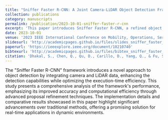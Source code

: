 ```yaml
---
title: "Sniffer Faster R-CNN: A Joint Camera-LiDAR Object Detection Framework with Proposal Refinement"
collection: publications
category: manuscripts
permalink: /publication/2023-10-01-sniffer-faster-r-cnn
excerpt: 'This paper introduces Sniffer Faster R-CNN, a refined object detection framework that leverages both camera and LiDAR data for enhanced accuracy and computational efficiency.'
date: 2023-10-01
venue: '2023 IEEE International Conference on Mobility, Operations, Services and Technologies (MOST)'
slidesurl: 'http://academicpages.github.io/files/slides_sniffer_faster_rcnn.pdf'
paperurl: 'https://ieeexplore.ieee.org/document/10210740'
bibtexurl: 'http://academicpages.github.io/files/bibtex_sniffer_faster_rcnn.bib'
citation: 'Dhakal, S., Chen, Q., Qu, D., Carillo, D., Yang, Q., & Fu, S. (2023). "Sniffer Faster R-CNN: A Joint Camera-LiDAR Object Detection Framework with Proposal Refinement." Presented at the IEEE International Conference on Mobility, Operations, Services and Technologies (MOST), Detroit, MI, USA. pp. 1-10, doi: 10.1109/MOST57249.2023.00009.'
---
```

The "Sniffer Faster R-CNN" framework introduces a novel approach to object detection by integrating camera and LiDAR data, enhancing the detection capabilities while optimizing the execution-time efficiency. This study presents a comprehensive analysis of the framework's performance, emphasizing its improved accuracy and computational efficiency through advanced proposal refinement techniques. The implementation details and comparative results showcased in this paper highlight significant advancements over traditional methods, offering a promising solution for real-time applications in dynamic environments.

